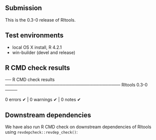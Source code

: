 ## Submission

This is the 0.3-0 release of RItools.

## Test environments

 - local OS X install, R 4.2.1
 - win-builder (devel and release)

## R CMD check results

── R CMD check results ────────────────────────────────────── RItools 0.3-0 ────

0 errors ✔ | 0 warnings ✔ | 0 notes ✔

## Downstream dependencies

We have also run R CMD check on downstream dependencies of RItools using
`revdepcheck::revdep_check()`:

